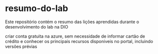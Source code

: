 # resumo-do-lab
Este repositório contém o resumo das lições aprendidas durante o desenvolvimento do lab na DIO

criar conta gratuita na azure, sem necessidade de informar cartão de crédito e 
conhecer os principais recursos disponiveis no portal, incluindo versões prévias
